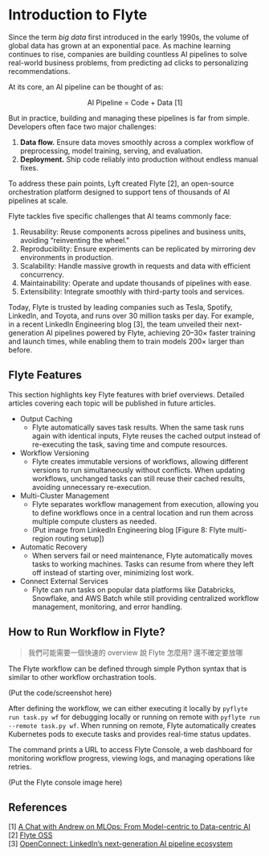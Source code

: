 # Introduction to Flyte


Since the term *big data* first introduced in the early 1990s, the volume of global data has grown at an exponential pace. As machine learning continues to rise, companies are building countless AI pipelines to solve real-world business problems, from predicting ad clicks to personalizing recommendations.

At its core, an AI pipeline can be thought of as:

$$
\text{AI Pipeline = Code + Data [1]}
$$

But in practice, building and managing these pipelines is far from simple. Developers often face two major challenges:

1. **Data flow.** Ensure data moves smoothly across a complex workflow of preprocessing, model training, serving, and evaluation.
2. **Deployment.** Ship code reliably into production without endless manual fixes.

To address these pain points, Lyft created Flyte [2], an open-source orchestration platform designed to support tens of thousands of AI pipelines at scale.

Flyte tackles five specific challenges that AI teams commonly face:

1. Reusability: Reuse components across pipelines and business units, avoiding “reinventing the wheel."
2. Reproducibility: Ensure experiments can be replicated by mirroring dev environments in production.
3. Scalability: Handle massive growth in requests and data with efficient concurrency.
4. Maintainability: Operate and update thousands of pipelines with ease.
5. Extensibility: Integrate smoothly with third-party tools and services.

Today, Flyte is trusted by leading companies such as Tesla, Spotify, LinkedIn, and Toyota, and runs over 30 million tasks per day. For example, in a recent LinkedIn Engineering blog [3], the team unveiled their next-generation AI pipelines powered by Flyte, achieving 20–30× faster training and launch times, while enabling them to train models 200× larger than before.


## Flyte Features 

This section highlights key Flyte features with brief overviews. Detailed articles
covering each topic will be published in future articles.

- Output Caching
    - Flyte automatically saves task results. When the same task runs again with identical
    inputs, Flyte reuses the cached output instead of re-executing the task, saving time
    and compute resources.
- Workflow Versioning
    - Flyte creates immutable versions of workflows, allowing different versions to run
    simultaneously without conflicts. When updating workflows, unchanged tasks can still
    reuse their cached results, avoiding unnecessary re-execution.
- Multi-Cluster Management
    - Flyte separates workflow management from execution, allowing you to define workflows once in a central location and run them across
  multiple compute clusters as needed.
    - (Put image from LinkedIn Engineering blog [Figure 8: Flyte multi-region routing
    setup])
- Automatic Recovery
    - When servers fail or need maintenance, Flyte automatically moves tasks to working
    machines. Tasks can resume from where they left off instead of starting over,
    minimizing lost work.
- Connect External Services
    - Flyte can run tasks on popular data platforms like Databricks, Snowflake, and AWS
    Batch while still providing centralized workflow management, monitoring, and error
    handling.


## How to Run Workflow in Flyte?

> 我們可能需要一個快速的 overview 說 Flyte 怎麼用? 還不確定要放哪

The Flyte workflow can be defined through simple Python syntax that is similar to other
workflow orchastration tools.

(Put the code/screenshot here)

After defining the workflow, we can either executing it locally by `pyflyte run task.py
wf` for debugging locally or running on remote with `pyflyte run --remote task.py wf`.
When running on remote, Flyte automatically creates Kubernetes pods to execute tasks and
provides real-time status updates.

The command prints a URL to access Flyte Console, a web dashboard for monitoring workflow
progress, viewing logs, and managing operations like retries.

(Put the Flyte console image here)


## References
[1] [A Chat with Andrew on MLOps: From Model-centric to Data-centric AI](https://www.youtube.com/watch?v=06-AZXmwHjo) <br>
[2] [Flyte OSS](https://www.union.ai/docs/v1/flyte/user-guide/) <br>
[3] [OpenConnect: LinkedIn’s next-generation AI pipeline ecosystem](https://www.linkedin.com/blog/engineering/infrastructure/openconnect-linkedins-next-generation-ai-pipeline-ecosystem) <br>
